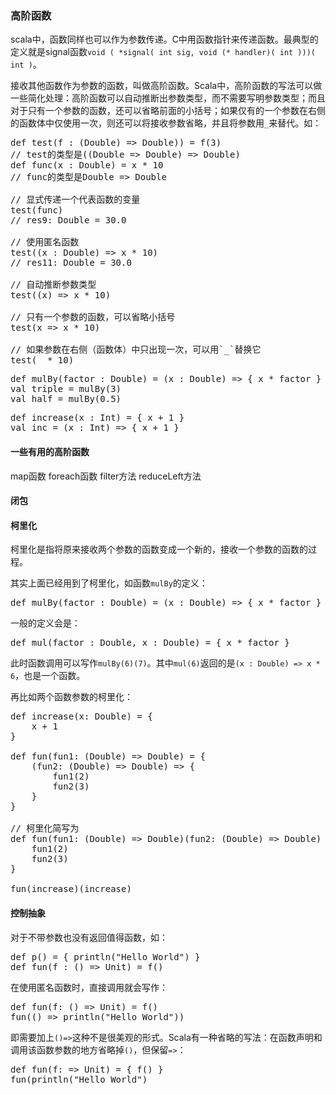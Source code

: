 ### 高阶函数

scala中，函数同样也可以作为参数传递。C中用函数指针来传递函数。最典型的定义就是signal函数`void ( *signal( int sig, void (* handler)( int )))( int )`。

接收其他函数作为参数的函数，叫做高阶函数。Scala中，高阶函数的写法可以做一些简化处理：高阶函数可以自动推断出参数类型，而不需要写明参数类型；而且对于只有一个参数的函数，还可以省略前面的小括号；如果仅有的一个参数在右侧的函数体中仅使用一次，则还可以将接收参数省略，并且将参数用`_`来替代。如：

<pre>
def test(f : (Double) => Double)) = f(3)
// test的类型是((Double => Double) => Double)
def func(x : Double) = x * 10
// func的类型是Double => Double

// 显式传递一个代表函数的变量
test(func)
// res9: Double = 30.0

// 使用匿名函数
test((x : Double) => x * 10)
// res11: Double = 30.0

// 自动推断参数类型
test((x) => x * 10)

// 只有一个参数的函数，可以省略小括号
test(x => x * 10)

// 如果参数在右侧（函数体）中只出现一次，可以用`_`替换它
test(_ * 10)
</pre>

<pre>
def mulBy(factor : Double) = (x : Double) => { x * factor }
val triple = mulBy(3)
val half = mulBy(0.5)
</pre>

<pre>
def increase(x : Int) = { x + 1 }
val inc = (x : Int) => { x + 1 }
</pre>

#### 一些有用的高阶函数

map函数
foreach函数
filter方法
reduceLeft方法

#### 闭包

#### 柯里化

柯里化是指将原来接收两个参数的函数变成一个新的，接收一个参数的函数的过程。

其实上面已经用到了柯里化，如函数`mulBy`的定义：

<pre>
def mulBy(factor : Double) = (x : Double) => { x * factor }
</pre>

一般的定义会是：

<pre>
def mul(factor : Double, x : Double) = { x * factor }
</pre>

此时函数调用可以写作`mulBy(6)(7)`。其中`mul(6)`返回的是`(x : Double) => x * 6`，也是一个函数。

再比如两个函数参数的柯里化：

<pre>
def increase(x: Double) = {
	x + 1
}

def fun(fun1: (Double) => Double) = {
	(fun2: (Double) => Double) => {
		fun1(2)
		fun2(3)
	}
}

// 柯里化简写为
def fun(fun1: (Double) => Double)(fun2: (Double) => Double) = {
	fun1(2)
	fun2(3)
}

fun(increase)(increase)
</pre>



#### 控制抽象

对于不带参数也没有返回值得函数，如：

<pre>
def p() = { println("Hello World") }
def fun(f : () => Unit) = f()
</pre>

在使用匿名函数时，直接调用就会写作：

<pre>
def fun(f: () => Unit) = f()
fun(() => println("Hello World"))
</pre>

即需要加上`()=>`这种不是很美观的形式。Scala有一种省略的写法：在函数声明和调用该函数参数的地方省略掉`()`，但保留`=>`：

<pre>
def fun(f: => Unit) = { f() }
fun(println("Hello World")
</pre>

